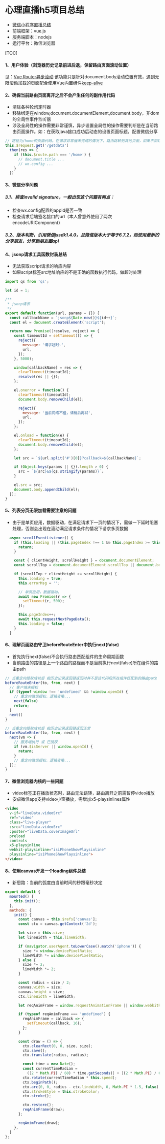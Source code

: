 
# 心理直播h5项目总结
- [微信小程序直播总结](https://github.com/yjh30/miniprogram-pit)
- 前端框架：vue.js 
- 服务端脚本：nodejs 
- 运行平台：微信浏览器 

[TOC]

#### 1、用户体验（浏览器历史记录前进后退，保留路由页面滚动位置）
见：[Vue Router异步滚动](https://router.vuejs.org/zh/guide/advanced/scroll-behavior.html#滚动行为)
该功能只是针对document.body滚动位置有效，遇到无限滚动加载的页面配合使用Vue内置组件[keep-alive](https://cn.vuejs.org/v2/api/#keep-alive)

#### 2、确保当前路由页面离开之后不会产生任何的副作用代码
- 清除各种轮询定时器
- 移除绑定在window,document.documentElement,document.body，非dom的全局性事件监听器
- 涉及全局性的操作需要非常谨慎，异步设置全局性的操作需要判断是在当前路由页面操作。如：在获取java接口成功后动态的设置页面标题，配置微信分享
```js
// 路径为/home的页面代码，在请求非常慢未完成的情况下，路由跳转到其他页面，如果不加路由判断那么就会有问题
this.$request.get('/getdata')
  then(res => {
    if (this.$route.path === '/home') {
      // document.title ...
      // wx.config ...
    }
  })
```

#### 3、微信分享问题
##### 3.1、排查invalid signature，一般出现这个问题有两点：
  - 检查wx.config配置的appId是否一致
  - 检查请求后端签名接口的url（本人曾意外使用了两次encodeURIComponent）

##### 3.2、版本判断，引用微信jssdk1.4.0，且微信版本大于等于6.7.2，则使用最新的分享朋友，分享到朋友圈api

#### 4、jsonp请求工具函数封装总结
- 无法获取script请求的响应内容
- 如果script标签src地址响应的不是正确的函数执行代码，做超时处理

```js
import qs from 'qs';

let id = 1;

/**
 * jsonp请求
 */
export default function(url, params = {}) {
  const callbackName = `jsonp${Date.now()}${id++}`;
  const el = document.createElement('script');

  return new Promise((resolve, reject) => {
    const timeoutId = setTimeout(() => {
      reject({
        message: '请求超时~',
        url,
      });
    }, 5000);

    window[callbackName] = res => {
      clearTimeout(timeoutId);
      resolve(res || {});
    };

    el.onerror = function() {
      clearTimeout(timeoutId);
      document.body.removeChild(el);

      reject({
        message: '当前网络不佳，请稍后再试',
        url,
      });
    };

    el.onload = function(e) {
      clearTimeout(timeoutId);
      document.body.removeChild(el);
    };

    let src = `${url.split('#')[0]}?callback=${callbackName}`;

    if (Object.keys(params || {}).length > 0) {
      src = `${src}&${qs.stringify(params)}`;
    }

    el.src = src;
    document.body.appendChild(el);
  });
}
```

#### 5、列表分页无限加载需要注意的问题
- 由于是单页应用，数据驱动，在满足请求下一页的情况下，需做一下延时阻塞处理，否则会出现在滚动满足请求条件的情况下请求多页数据

```js
  async scrollEventListener() {
    if (this.loading || (this.pageIndex !== 1 && this.pageIndex >= this.totalPages)) {
      return;
    }

    const { clientHeight, scrollHeight } = document.documentElement;
    const scrollTop = document.documentElement.scrollTop || document.body.scrollTop || window.scrollTop;

    if (scrollTop + clientHeight >= scrollHeight) {
      this.loading = true;
      this.errorMsg = '';

      // 单页应用，数据驱动，
      await new Promise(r => {
        setTimeout(r, 500);
      });

      this.pageIndex++;
      await this.requestNextPageData();
      this.loading = false;
    }
  }
```

#### 6、理解页面路由守卫beforeRouteEnter中执行next(false)
- 首先执行next(false)不会执行路由匹配组件的生命周期函数
- 当前路由的路径是上一个路由的路径而不是当前执行next(false)所在组件的路由path

```js
// 当重定向授权成功后 按历史记录返回键返回时并不是该代码段所在组件匹配到的路由path
beforeRouteEnter(to, from, next) {
  // 客户端未授权
  if (typeof window !== 'undefined' && !window.openId) {
    // 重定向微信授权，逻辑省略...
    next(false)
    return;
  }
  next()
}

// 当重定向授权成功后 按历史记录返回键返回正常
beforeRouteEnter(to, from, next) {
  next(vm => {
    // 服务端执行 或 已授权
    if (vm.$isServer || window.openId) {
      return;
    }
    // 重定向微信授权，逻辑省略...
  });
}
```

#### 7、微信浏览器内核的一些问题
- video标签正在播放状态时，路由无法跳转，路由离开之前需暂停video播放
- 安卓微信app支持video小窗播放，需增加x5-playsinlines属性

```html
<video
  v-if="liveData.videoSrc"
  ref="video"
  class="live-player"
  :src="liveData.videoSrc"
  :poster="liveData.coverImageUrl"
  preload
  controls
  x5-playsinline
  webkit-playsinline="isiPhoneShowPlaysinline"
  playsinline="isiPhoneShowPlaysinline">
</video>
```

#### 8、使用canvas开发一个loading组件总结
- 新思路：当前的弧度由当前时间的秒跟毫秒决定

```js
export default {
  mounted() {
    this.init();
  },
  methods: {
    init() {
      const canvas = this.$refs['canvas'];
      const ctx = canvas.getContext('2d');

      let size = this.size;
      let lineWidth = this.lineWidth;

      if (navigator.userAgent.toLowerCase().match('iphone')) {
        size *= window.devicePixelRatio;
        lineWidth *= window.devicePixelRatio;
      } else {
        size *= 2;
        lineWidth *= 2;
      }

      const radius = size / 2;
      canvas.width = size;
      canvas.height = size;
      ctx.lineWidth = lineWidth;

      let reqAnimFrame = window.requestAnimationFrame || window.webkitRequestAnimationFrame;

      if (typeof reqAnimFrame === 'undefined') {
        reqAnimFrame = callback => {
          setTimeout(callback, 16);
        };
      }

      const draw = () => {
        ctx.clearRect(0, 0, size, size);
        ctx.save();
        ctx.translate(radius, radius);

        const time = new Date();
        const currentTimeRadian =
          ((2 * Math.PI) / 60) * time.getSeconds() + ((2 * Math.PI) / 60000) * time.getMilliseconds();
        ctx.rotate(currentTimeRadian * this.speed);
        ctx.beginPath();
        ctx.arc(0, 0, radius - ctx.lineWidth, 0, Math.PI * 1.5, false);
        ctx.strokeStyle = this.strokeColor;
        ctx.stroke();

        ctx.restore();
        reqAnimFrame(draw);
      };

      reqAnimFrame(draw);
    },
  }
};
```
